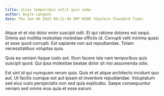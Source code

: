 ```yaml
---
title: alias temporibus velit quis nemo
author: Doyle Langosh
date: Thu Jan 06 2022 06:11:49 GMT-0500 (Eastern Standard Time)
---
```

Atque et et nisi dolor enim suscipit odit. Et qui ratione dolores est sequi. Omnis aut mollitia molestiae molestiae officiis id. Corrupti velit minima quasi et esse quod corrupti. Est sapiente non aut repudiandae. Totam necessitatibus voluptas quia.

 Quia ea veniam itaque iusto aut. Illum facere iste nam temporibus quis suscipit quod. Qui ipsa molestiae beatae dolor sit nisi assumenda odio.

 Est sint id qui numquam rerum quia. Quis et et atque architecto incidunt quo aut. Ut facilis cumque est aut ipsam et inventore repudiandae. Voluptatum sed eius iusto perspiciatis non sed quia explicabo. Saepe consequuntur veniam sed omnis eius quia et esse earum.